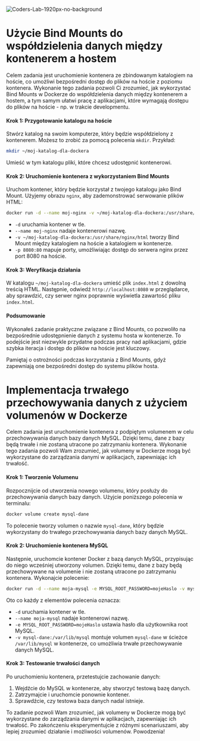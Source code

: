 ![Coders-Lab-1920px-no-background](https://user-images.githubusercontent.com/30623667/104709394-2cabee80-571f-11eb-9518-ea6a794e558e.png)


# Użycie Bind Mounts do współdzielenia danych między kontenerem a hostem

Celem zadania jest uruchomienie kontenera ze zbindowanym katalogiem na hoście, co umożliwi bezpośredni dostęp do plików na hoście z poziomu kontenera. Wykonanie tego zadania pozwoli Ci zrozumieć, jak wykorzystać Bind Mounts w Dockerze do współdzielenia danych między kontenerem a hostem, a tym samym ułatwi pracę z aplikacjami, które wymagają dostępu do plików na hoście - np. w trakcie developmentu.

#### Krok 1: Przygotowanie katalogu na hoście

Stwórz katalog na swoim komputerze, który będzie współdzielony z kontenerem. Możesz to zrobić za pomocą polecenia `mkdir`. Przykład:

```bash
mkdir ~/moj-katalog-dla-dockera
```

Umieść w tym katalogu pliki, które chcesz udostępnić kontenerowi.

#### Krok 2: Uruchomienie kontenera z wykorzystaniem Bind Mounts

Uruchom kontener, który będzie korzystał z twojego katalogu jako Bind Mount. Użyjemy obrazu `nginx`, aby zademonstrować serwowanie plików HTML:

```bash
docker run -d --name moj-nginx -v ~/moj-katalog-dla-dockera:/usr/share/nginx/html -p 8080:80 nginx
```

- `-d` uruchamia kontener w tle.
- `--name moj-nginx` nadaje kontenerowi nazwę.
- `-v ~/moj-katalog-dla-dockera:/usr/share/nginx/html` tworzy Bind Mount między katalogiem na hoście a katalogiem w kontenerze.
- `-p 8080:80` mapuje porty, umożliwiając dostęp do serwera nginx przez port 8080 na hoście.

#### Krok 3: Weryfikacja działania

W katalogu `~/moj-katalog-dla-dockera` umieść plik `index.html` z dowolną treścią HTML. Następnie, odwiedź `http://localhost:8080` w przeglądarce, aby sprawdzić, czy serwer nginx poprawnie wyświetla zawartość pliku `index.html`.

#### Podsumowanie

Wykonałeś zadanie praktyczne związane z Bind Mounts, co pozwoliło na bezpośrednie udostępnienie danych z systemu hosta w kontenerze. To podejście jest niezwykle przydatne podczas pracy nad aplikacjami, gdzie szybka iteracja i dostęp do plików na hoście jest kluczowy.

Pamiętaj o ostrożności podczas korzystania z Bind Mounts, gdyż zapewniają one bezpośredni dostęp do systemu plików hosta.

# Implementacja trwałego przechowywania danych z użyciem volumenów w Dockerze

Celem zadania jest uruchomienie kontenera z podpiętym volumenem w celu przechowywania danych bazy danych MySQL. Dzięki temu, dane z bazy będą trwałe i nie zostaną utracone po zatrzymaniu kontenera. Wykonanie tego zadania pozwoli Wam zrozumieć, jak volumeny w Dockerze mogą być wykorzystane do zarządzania danymi w aplikacjach, zapewniając ich trwałość.

#### Krok 1: Tworzenie Volumenu

Rozpocznijcie od utworzenia nowego volumenu, który posłuży do przechowywania danych bazy danych. Użyjcie poniższego polecenia w terminalu:

```bash
docker volume create mysql-dane
```

To polecenie tworzy volumen o nazwie `mysql-dane`, który będzie wykorzystany do trwałego przechowywania danych bazy danych MySQL.

#### Krok 2: Uruchomienie kontenera MySQL

Następnie, uruchomcie kontener Docker z bazą danych MySQL, przypisując do niego wcześniej utworzony volumen. Dzięki temu, dane z bazy będą przechowywane na volumenie i nie zostaną utracone po zatrzymaniu kontenera. Wykonajcie polecenie:

```bash
docker run -d --name moja-mysql -e MYSQL_ROOT_PASSWORD=mojeHaslo -v mysql-dane:/var/lib/mysql mysql
```

Oto co każdy z elementów polecenia oznacza:
- `-d` uruchamia kontener w tle.
- `--name moja-mysql` nadaje kontenerowi nazwę.
- `-e MYSQL_ROOT_PASSWORD=mojeHaslo` ustawia hasło dla użytkownika root MySQL.
- `-v mysql-dane:/var/lib/mysql` montuje volumen `mysql-dane` w ścieżce `/var/lib/mysql` w kontenerze, co umożliwia trwałe przechowywanie danych MySQL.

#### Krok 3: Testowanie trwałości danych

Po uruchomieniu kontenera, przetestujcie zachowanie danych:
1. Wejdźcie do MySQL w kontenerze, aby stworzyć testową bazę danych.
2. Zatrzymajcie i uruchomcie ponownie kontener.
3. Sprawdźcie, czy testowa baza danych nadal istnieje.

To zadanie pozwoli Wam zrozumieć, jak volumeny w Dockerze mogą być wykorzystane do zarządzania danymi w aplikacjach, zapewniając ich trwałość. Po zakończeniu eksperymentujcie z różnymi scenariuszami, aby lepiej zrozumieć działanie i możliwości volumenów. Powodzenia!